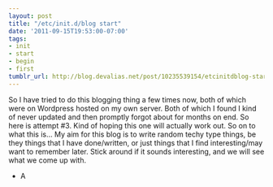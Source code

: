 ```yaml
---
layout: post
title: "/etc/init.d/blog start"
date: '2011-09-15T19:53:00-07:00'
tags:
- init
- start
- begin
- first
tumblr_url: http://blog.devalias.net/post/10235539154/etcinitdblog-start
---
```

So I have tried to do this blogging thing a few times now, both of which were on Wordpress hosted on my own server. Both of which I found I kind of never updated and then promptly forgot about for months on end. So here is attempt #3. Kind of hoping this one will actually work out. So on to what this is… 
My aim for this blog is to write random techy type things, be they things that I have done/written, or just things that I find interesting/may want to remember later. Stick around if it sounds interesting, and we will see what we come up with.
- A
